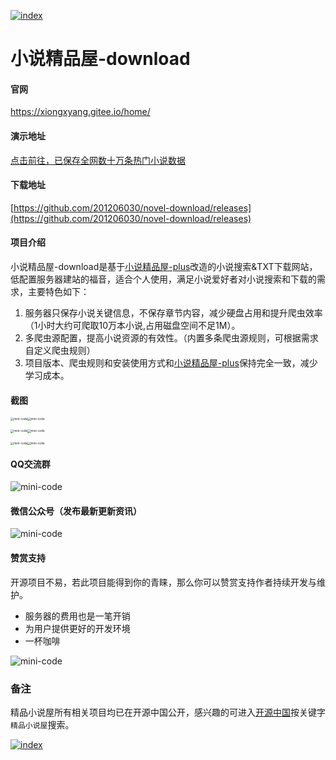 [![index]( https://s1.ax1x.com/2020/07/03/NOSA5q.jpg )]( https://cloud.tencent.com/act/cps/redirect?redirect=1052&cps_key=736e609d66e0ac4e57813316cec6fd0b&from=console )

# 小说精品屋-download

#### 官网

https://xiongxyang.gitee.io/home/

#### 演示地址

 [点击前往，已保存全网数十万条热门小说数据](http://47.106.243.172:8080/)
 
#### 下载地址
[https://github.com/201206030/novel-download/releases](https://github.com/201206030/novel-download/releases)


#### 项目介绍

小说精品屋-download是基于[小说精品屋-plus](https://github.com/201206030/novel-plus)改造的小说搜索&TXT下载网站，低配置服务器建站的福音，适合个人使用，满足小说爱好者对小说搜索和下载的需求，主要特色如下：

1. 服务器只保存小说关键信息，不保存章节内容，减少硬盘占用和提升爬虫效率（1小时大约可爬取10万本小说,占用磁盘空间不足1M）。
2. 多爬虫源配置，提高小说资源的有效性。（内置多条爬虫源规则，可根据需求自定义爬虫规则）
3. 项目版本、爬虫规则和安装使用方式和[小说精品屋-plus](https://www.oschina.net/p/novel-plus)保持完全一致，减少学习成本。



#### 截图

  <img src="https://s3.ax1x.com/2020/12/18/rGzOd1.jpg" alt="mini-code" style="zoom: 33%;" /><img src="https://s3.ax1x.com/2020/12/18/rJSkdI.jpg" alt="mini-code" style="zoom:33%;" />



<img src="https://s3.ax1x.com/2020/12/18/rJSKyQ.jpg" alt="mini-code" style="zoom:33%;" /><img src="https://s3.ax1x.com/2020/12/18/rJS1wn.jpg" alt="mini-code" style="zoom:33%;" />

<img src="https://s3.ax1x.com/2020/12/18/rJSYWT.jpg" alt="mini-code" style="zoom:33%;" /><img src="https://s3.ax1x.com/2020/12/18/rJSay4.jpg" alt="mini-code" style="zoom:33%;" />

#### QQ交流群

![mini-code](https://s1.ax1x.com/2020/10/31/BUQVeI.png)

#### 微信公众号（发布最新更新资讯）

![mini-code](https://s3.ax1x.com/2020/12/03/DoImOx.png)

#### 赞赏支持

开源项目不易，若此项目能得到你的青睐，那么你可以赞赏支持作者持续开发与维护。

- 服务器的费用也是一笔开销
- 为用户提供更好的开发环境
- 一杯咖啡 

![mini-code](https://s1.ax1x.com/2020/10/31/BUQJwq.png)

### 备注

精品小说屋所有相关项目均已在开源中国公开，感兴趣的可进入[开源中国](https://www.oschina.net/p/fiction_house)按关键字`精品小说屋`搜索。

[![index](https://s1.ax1x.com/2020/07/03/NOSuMF.jpg)](https://www.aliyun.com/minisite/goods?userCode=uf4nasee )
